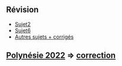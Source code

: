 ## Révision
* [Sujet2](https://github.com/thfruchart/tnsi/blob/main/DS/sujet_2.pdf)
* [Sujet6](https://pixees.fr/informatiquelycee/term/suj_bac/2021/sujet_6.pdf)
* [Autres sujets + corrigés](https://pixees.fr/informatiquelycee/term/suj_bac/)
## [Polynésie 2022](https://github.com/thfruchart/tnsi/blob/main/DS/J1PO-2022.pdf) => [correction](https://ens-fr.gitlab.io/algo2/9-BAC/1-jipo1/)
